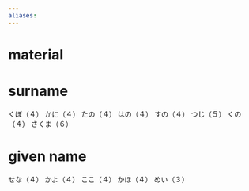```yaml
---
aliases:
---
```

# material
# surname
くぼ（４）
かに（４）
たの（４）
はの（４）
すの（４）
つじ（５）
くの（４）
さくま（６）
# given name
せな（４）
かよ（４）
ここ（４）
かほ（４）
めい（３）